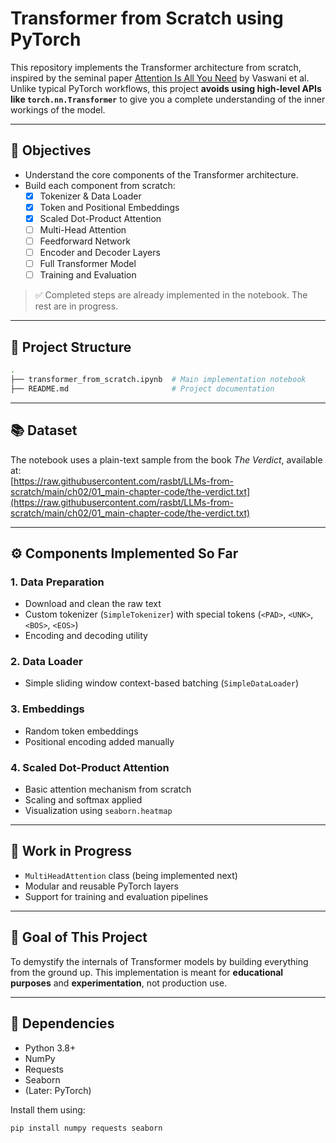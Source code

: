 # Transformer from Scratch using PyTorch

This repository implements the Transformer architecture from scratch, inspired by the seminal paper [Attention Is All You Need](https://arxiv.org/abs/1706.03762) by Vaswani et al. Unlike typical PyTorch workflows, this project **avoids using high-level APIs like `torch.nn.Transformer`** to give you a complete understanding of the inner workings of the model.

---

## 📌 Objectives

- Understand the core components of the Transformer architecture.
- Build each component from scratch:
  - [x] Tokenizer & Data Loader  
  - [x] Token and Positional Embeddings  
  - [x] Scaled Dot-Product Attention  
  - [ ] Multi-Head Attention  
  - [ ] Feedforward Network  
  - [ ] Encoder and Decoder Layers  
  - [ ] Full Transformer Model  
  - [ ] Training and Evaluation  

> ✅ Completed steps are already implemented in the notebook. The rest are in progress.

---

## 📁 Project Structure

```bash
.
├── transformer_from_scratch.ipynb  # Main implementation notebook
├── README.md                       # Project documentation
```

---

## 📚 Dataset

The notebook uses a plain-text sample from the book *The Verdict*, available at:  
[https://raw.githubusercontent.com/rasbt/LLMs-from-scratch/main/ch02/01_main-chapter-code/the-verdict.txt](https://raw.githubusercontent.com/rasbt/LLMs-from-scratch/main/ch02/01_main-chapter-code/the-verdict.txt)

---

## ⚙️ Components Implemented So Far

### 1. Data Preparation
- Download and clean the raw text
- Custom tokenizer (`SimpleTokenizer`) with special tokens (`<PAD>`, `<UNK>`, `<BOS>`, `<EOS>`)
- Encoding and decoding utility

### 2. Data Loader
- Simple sliding window context-based batching (`SimpleDataLoader`)

### 3. Embeddings
- Random token embeddings
- Positional encoding added manually

### 4. Scaled Dot-Product Attention
- Basic attention mechanism from scratch
- Scaling and softmax applied
- Visualization using `seaborn.heatmap`

---

## 🚧 Work in Progress

- `MultiHeadAttention` class (being implemented next)
- Modular and reusable PyTorch layers
- Support for training and evaluation pipelines

---

## 🧠 Goal of This Project

To demystify the internals of Transformer models by building everything from the ground up. This implementation is meant for **educational purposes** and **experimentation**, not production use.

---

## 🔧 Dependencies

- Python 3.8+
- NumPy
- Requests
- Seaborn
- (Later: PyTorch)

Install them using:

```bash
pip install numpy requests seaborn
```
